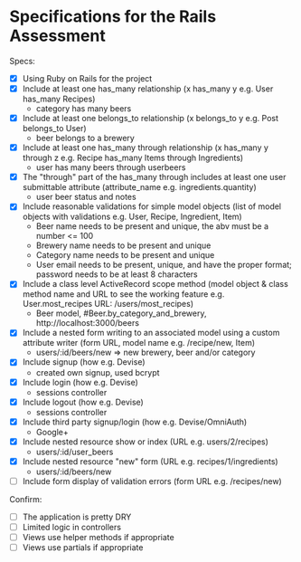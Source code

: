 # Specifications for the Rails Assessment

Specs:
- [x] Using Ruby on Rails for the project
- [x] Include at least one has_many relationship (x has_many y e.g. User has_many Recipes)
  + category has many beers
- [x] Include at least one belongs_to relationship (x belongs_to y e.g. Post belongs_to User)
  + beer belongs to a brewery
- [x] Include at least one has_many through relationship (x has_many y through z e.g. Recipe has_many Items through Ingredients)
  + user has many beers through userbeers
- [x] The "through" part of the has_many through includes at least one user submittable attribute (attribute_name e.g. ingredients.quantity)
  + user beer status and notes
- [x] Include reasonable validations for simple model objects (list of model objects with validations e.g. User, Recipe, Ingredient, Item)
  + Beer name needs to be present and unique, the abv must be a number <= 100
  + Brewery name needs to be present and unique
  + Category name needs to be present and unique
  + User email needs to be present, unique, and have the proper format; password needs to be at least 8 characters
- [x] Include a class level ActiveRecord scope method (model object & class method name and URL to see the working feature e.g. User.most_recipes URL: /users/most_recipes)
  + Beer model, #Beer.by_category_and_brewery, http://localhost:3000/beers
- [x] Include a nested form writing to an associated model using a custom attribute writer (form URL, model name e.g. /recipe/new, Item)
  + users/:id/beers/new => new brewery, beer and/or category
- [x] Include signup (how e.g. Devise)
  + created own signup, used bcrypt
- [x] Include login (how e.g. Devise)
  + sessions controller
- [x] Include logout (how e.g. Devise)
  + sessions controller
- [x] Include third party signup/login (how e.g. Devise/OmniAuth)
  + Google+
- [x] Include nested resource show or index (URL e.g. users/2/recipes)
  + users/:id/user_beers
- [x] Include nested resource "new" form (URL e.g. recipes/1/ingredients)
  + users/:id/beers/new
- [ ] Include form display of validation errors (form URL e.g. /recipes/new)

Confirm:
- [ ] The application is pretty DRY
- [ ] Limited logic in controllers
- [ ] Views use helper methods if appropriate
- [ ] Views use partials if appropriate
